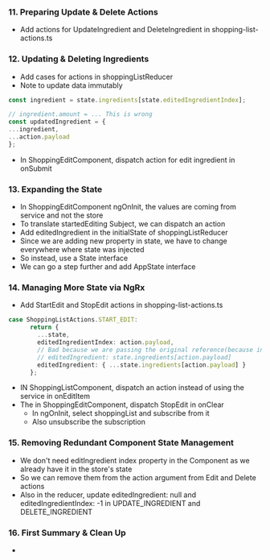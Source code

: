 ### 11. Preparing Update & Delete Actions

* Add actions for UpdateIngredient and DeleteIngredient in shopping-list-actions.ts

### 12. Updating & Deleting Ingredients

* Add cases for actions in shoppingListReducer
* Note to update data immutably
```ts
const ingredient = state.ingredients[state.editedIngredientIndex];

// ingredient.amount = ... This is wrong
const updatedIngredient = {
...ingredient,
...action.payload
};

```
* In ShoppingEditComponent, dispatch action for edit ingredient in onSubmit

### 13. Expanding the State

* In ShoppingEditComponent ngOnInit, the values are coming from service and not the store
* To translate startedEditing Subject, we can dispatch an action
* Add editedIngredient in the initialState of shoppingListReducer
* Since we are adding new property in state, we have to change everywhere where state was injected
* So instead, use a State interface
* We can go a step further and add AppState interface

### 14. Managing More State via NgRx

* Add StartEdit and StopEdit actions in shopping-list-actions.ts
```ts
case ShoppingListActions.START_EDIT:
      return {
        ...state,
        editedIngredientIndex: action.payload,
        // Bad because we are passing the original reference(because ingredient is an object) and if it is changed in the Component, it is directly changed in the store
        // editedIngredient: state.ingredients[action.payload]
        editedIngredient: { ...state.ingredients[action.payload] }
      };
```
* IN ShoppingListComponent, dispatch an action instead of using the service in onEditItem
* The in ShoppingEditComponent, dispatch  StopEdit in onClear
  * In ngOnInit, select shoppingList and subscribe from it
  * Also unsubscribe the subscription

### 15. Removing Redundant Component State Management

* We don't need editIngredient index property in the Component as we already have it in the store's state
* So we can remove them from the action argument from Edit and Delete actions
* Also in the reducer, update editedIngredient: null and editedIngredientIndex: -1 in UPDATE_INGREDIENT and DELETE_INGREDIENT
### 16. First Summary & Clean Up

* 